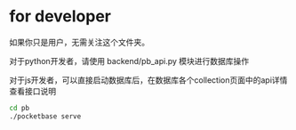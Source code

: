 # for developer

如果你只是用户，无需关注这个文件夹。

对于python开发者，请使用  backend/pb_api.py 模块进行数据库操作

对于js开发者，可以直接启动数据库后，在数据库各个collection页面中的api详情查看接口说明

```bash
cd pb
./pocketbase serve
```